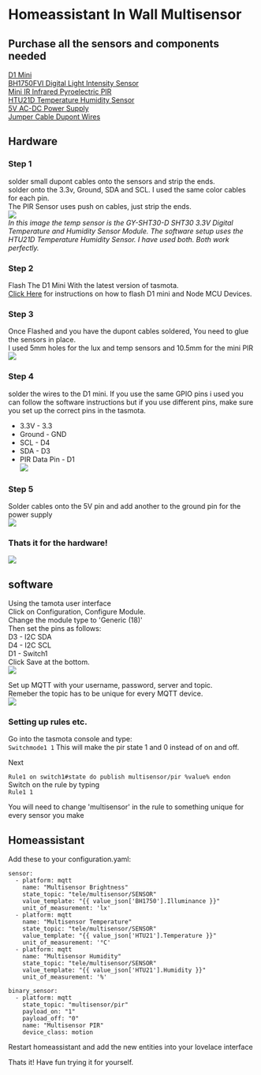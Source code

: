 # Homeassistant In Wall Multisensor

## Purchase all the sensors and components needed
[D1 Mini](https://banggood.app.link/DMaosBzjDZ)  
[BH1750FVI Digital Light Intensity Sensor](https://banggood.app.link/8EDHRH6iDZ)  
[Mini IR Infrared Pyroelectric PIR](https://banggood.app.link/Tg1R2iFjDZ)  
[HTU21D Temperature Humidity Sensor](https://banggood.app.link/6JE5LxJjDZ)  
[5V AC-DC Power Supply](https://banggood.app.link/yqQWaiOjDZ)  
[Jumper Cable Dupont Wires](https://banggood.app.link/BBVZeTXjDZ)  

## Hardware
### Step 1
solder small dupont cables onto the sensors and strip the ends.    
solder onto the 3.3v, Ground, SDA and SCL. I used the same color cables for each pin.  
The PIR Sensor uses push on cables, just strip the ends.  
![](images/1.jpeg)  
*In this image the temp sensor is the GY-SHT30-D SHT30 3.3V Digital Temperature and Humidity Sensor Module. The software setup uses the HTU21D Temperature Humidity Sensor. I have used both. Both work perfectly.*

### Step 2
Flash The D1 Mini With the latest version of tasmota.  
[Click Here](https://github.com/arendst/Sonoff-Tasmota/wiki/Flashing) for instructions on how to flash D1 mini and Node MCU Devices.

### Step 3
Once Flashed and you have the dupont cables soldered, You need to glue the sensors in place.  
I used 5mm holes for the lux and temp sensors and 10.5mm for the mini PIR
![](images/2.jpeg)

### Step 4
solder the wires to the D1 mini.
If you use the same GPIO pins i used you can follow the software instructions but if you use different pins, make sure you set up the correct pins in the tasmota.  
* 3.3V - 3.3
* Ground - GND
* SCL - D4
* SDA - D3
* PIR Data Pin - D1  
![](images/4.jpeg)

### Step 5
Solder cables onto the 5V pin and add another to the ground pin for the power supply  
![](images/5.jpeg)

### Thats it for the hardware!
![](images/3.jpeg)

## software

Using the tamota user interface  
Click on Configuration, Configure Module.  
Change the module type to 'Generic (18)'  
Then set the pins as follows:  
D3 - I2C SDA  
D4 - I2C SCL  
D1 - Switch1  
Click Save at the bottom.  
![](images/6.png)

Set up MQTT with your username, password, server and topic.  
Remeber the topic has to be unique for every MQTT device.  
![](images/7.png)

### Setting up rules etc.
Go into the tasmota console and type:  
`Switchmode1 1` This will make the pir state 1 and 0 instead of on and off.  

Next

`Rule1 on switch1#state do publish multisensor/pir %value% endon`  
Switch on the rule by typing  
`Rule1 1`  

You will need to change 'multisensor' in the rule to something unique for every sensor you make

## Homeassistant

Add these to your configuration.yaml:
```
sensor:
  - platform: mqtt
    name: "Multisensor Brightness"
    state_topic: "tele/multisensor/SENSOR"
    value_template: "{{ value_json['BH1750'].Illuminance }}"
    unit_of_measurement: 'lx'
  - platform: mqtt
    name: "Multisensor Temperature"
    state_topic: "tele/multisensor/SENSOR"
    value_template: "{{ value_json['HTU21'].Temperature }}"
    unit_of_measurement: '°C'
  - platform: mqtt
    name: "Multisensor Humidity"
    state_topic: "tele/multisensor/SENSOR"
    value_template: "{{ value_json['HTU21'].Humidity }}"
    unit_of_measurement: '%'
```
```
binary_sensor:
  - platform: mqtt
    state_topic: "multisensor/pir"
    payload_on: "1"
    payload_off: "0"
    name: "Multisensor PIR"
    device_class: motion
```
Restart homeassistant and add the new entities into your lovelace interface

Thats it! Have fun trying it for yourself.
